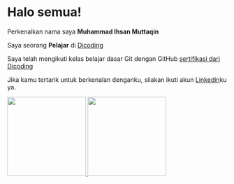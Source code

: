 # Halo semua! 

Perkenalkan nama saya **Muhammad Ihsan Muttaqin**

Saya seorang **Pelajar** di [Dicoding](https://www.dicoding.com/)

Saya telah mengikuti kelas belajar dasar Git dengan GitHub [sertifikasi dari Dicoding](https://www.dicoding.com)

Jika kamu tertarik untuk berkenalan denganku, silakan ikuti akun [Linkedin](https://www.linkedin.com/in/muhammad-ihsan-muttaqin/)ku ya.

<p align="left">
<a href="https://github.com/15ihsanmuttaqin">
  <img height="180em" src="https://github-readme-stats-eight-theta.vercel.app/api?username=15ihsanmuttaqin&show_icons=true&theme=algolia&include_all_commits=true&count_private=true"/>
  <img height="180em" src="https://github-readme-stats-eight-theta.vercel.app/api/top-langs/?username=15ihsanmuttaqin&layout=compact&langs_count=8&theme=algolia"/>
</a>
</p>

